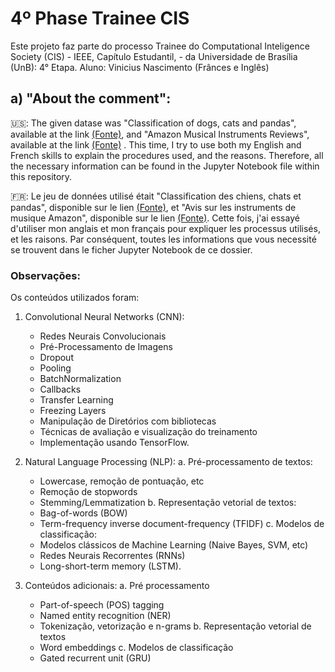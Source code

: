 # 4º Phase Trainee CIS
Este projeto faz parte do processo Trainee do Computational Inteligence Society (CIS) - IEEE, Capítulo Estudantil, - da Universidade de Brasília (UnB): 4° Etapa. Aluno: Vinicius Nascimento (Frânces e Inglês)

## a) "About the comment":
🇺🇸: The given datase was "Classification of dogs, cats and pandas", available at the link [(Fonte)](https://drive.google.com/file/d/1Y7y2NXSbJRMDk5RHGr3rvZ3yCOvlDBmk/view), and "Amazon Musical Instruments Reviews",  available at the link [(Fonte)](https://drive.google.com/u/0/uc?id=1Y7y2NXSbJRMDk5RHGr3rvZ3yCOvlDBmk&export=download) . This time, I try to use both my English and French skills to explain the procedures used, and the reasons. Therefore, all the necessary information can be found in the Jupyter Notebook file within this repository.

🇫🇷: Le jeu de données utilisé était "Classification des chiens, chats et pandas", disponible sur le lien [(Fonte)](https://drive.google.com/file/d/1Y7y2NXSbJRMDk5RHGr3rvZ3yCOvlDBmk/view), et "Avis sur les instruments de musique Amazon", disponible sur le lien [(Fonte)](https://drive.google.com/u/0/uc?id=1Y7y2NXSbJRMDk5RHGr3rvZ3yCOvlDBmk&export=download). Cette fois, j'ai essayé d'utiliser mon anglais et mon français pour expliquer les processus utilisés, et les raisons. Par conséquent, toutes les informations que vous necessité se trouvent dans le ficher Jupyter Notebook de ce dossier.

### Observações:
Os conteúdos utilizados foram:
1. Convolutional Neural Networks (CNN):
   - Redes Neurais Convolucionais
    - Pré-Processamento de Imagens
    - Dropout
    - Pooling
    - BatchNormalization
    - Callbacks
    - Transfer Learning
    - Freezing Layers
   - Manipulação de Diretórios com bibliotecas
   - Técnicas de avaliação e visualização do treinamento
   - Implementação usando TensorFlow.

2. Natural Language Processing (NLP):
  a. Pré-processamento de textos:
    - Lowercase, remoção de pontuação, etc
    - Remoção de stopwords
    - Stemming/Lemmatization
  b. Representação vetorial de textos:
    - Bag-of-words (BOW)
    - Term-frequency inverse document-frequency (TFIDF)
  c. Modelos de classificação:
    - Modelos clássicos de Machine Learning (Naive Bayes, SVM, etc)
    - Redes Neurais Recorrentes (RNNs)
    - Long-short-term memory (LSTM).

3. Conteúdos adicionais:
  a. Pré processamento
    - Part-of-speech (POS) tagging
    - Named entity recognition (NER)
    - Tokenização, vetorização e n-grams
  b. Representação vetorial de textos
    - Word embeddings
  c. Modelos de classificação
    - Gated recurrent unit (GRU)
